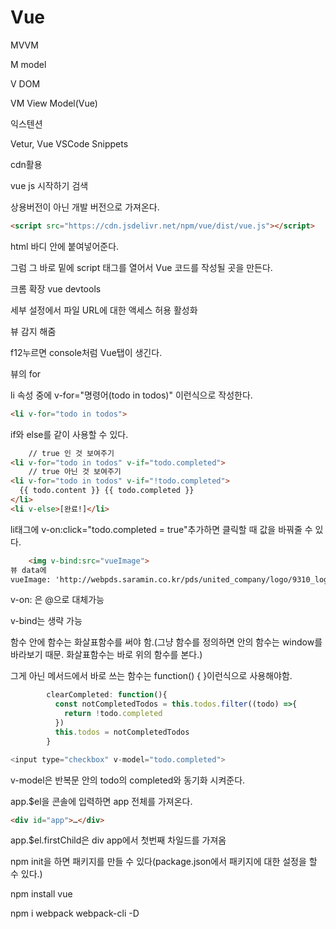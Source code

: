 # Vue

MVVM

M model

V DOM

VM View Model(Vue)





익스텐션

Vetur, Vue VSCode Snippets 



cdn활용

vue js 시작하기 검색

상용버전이 아닌 개발 버전으로 가져온다.

```html
<script src="https://cdn.jsdelivr.net/npm/vue/dist/vue.js"></script>
```

html 바디 안에 붙여넣어준다.

그럼 그 바로 밑에 script 태그를 열어서 Vue 코드를 작성될 곳을 만든다.



크롬 확장 vue devtools

세부 설정에서 파일 URL에 대한 액세스 허용 활성화



뷰 감지 해줌

f12누르면 console처럼 Vue탭이 생긴다.



뷰의 for

li 속성 중에 v-for="명령어(todo in todos)" 이런식으로 작성한다.

```html
<li v-for="todo in todos">
```

if와 else를 같이 사용할 수 있다.

```html
	// true 인 것 보여주기
<li v-for="todo in todos" v-if="todo.completed">
    // true 아닌 것 보여주기
<li v-for="todo in todos" v-if="!todo.completed">
  {{ todo.content }} {{ todo.completed }}
</li>
<li v-else>[완료!]</li>
```

li태그에  v-on:click="todo.completed = true"추가하면 클릭할 때 값을 바꿔줄 수 있다.





```html
    <img v-bind:src="vueImage">
뷰 data에 
vueImage: 'http://webpds.saramin.co.kr/pds/united_company/logo/9310_logo_2.gif'
```



v-on: 은 @으로 대체가능

v-bind는 생략 가능

함수 안에 함수는 화살표함수를 써야 함.(그냥 함수를 정의하면 안의 함수는 window를 바라보기 때문. 화살표함수는 바로 위의 함수를 본다.)

그게 아닌 메서드에서 바로 쓰는 함수는  function() { }이런식으로 사용해야함.





```js
        clearCompleted: function(){
          const notCompletedTodos = this.todos.filter((todo) =>{
            return !todo.completed
          })
          this.todos = notCompletedTodos
        }
```





```js
<input type="checkbox" v-model="todo.completed">
```

v-model은 반복문 안의 todo의 completed와 동기화 시켜준다.





app.$el을 콘솔에 입력하면 app 전체를 가져온다.

```html
<div id="app">…</div>
```

app.$el.firstChild은 div app에서 첫번째 차일드를 가져옴





npm init을 하면 패키지를 만들 수 있다(package.json에서 패키지에 대한 설정을 할 수 있다.)

npm install vue

npm i webpack webpack-cli -D





